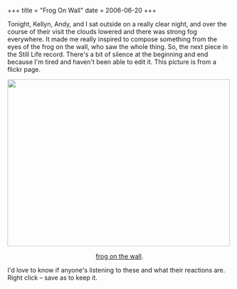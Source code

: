 +++
title = "Frog On Wall"
date = 2006-06-20
+++

Tonight, Kellyn, Andy, and I sat outside on a really clear night, and over the course of their visit the clouds lowered and there was strong fog everywhere. It made me really inspired to compose something from the eyes of the frog on the wall, who saw the whole thing. So, the next piece in the Still Life record. There's a bit of silence at the beginning and end because I'm tired and haven't been able to edit it. This picture is from a flickr page.

<img decoding="async" loading="lazy" src="https://i2.wp.com/static.flickr.com/32/45464236_56b7e71a1d.jpg?resize=500%2C375" height="375" width="500" data-recalc-dims="1" /> 

<p align="center">
  <a href="http://nw01.american.edu/~zh1873a/Frog%20on%20Wall.mp3">frog on the wall</a>.
</p>

I'd love to know if anyone's listening to these and what their reactions are. Right click &#8211; save as to keep it.